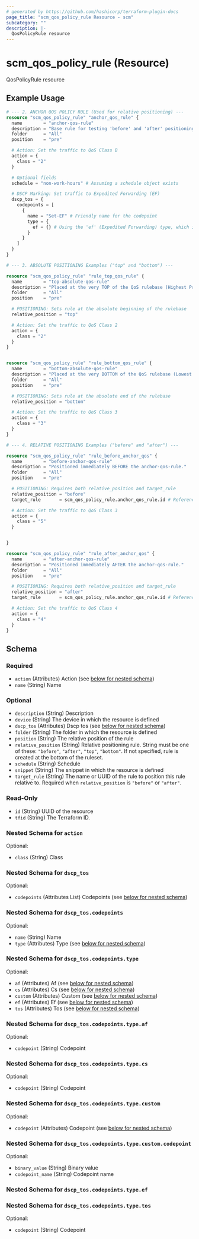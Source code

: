 ```yaml
---
# generated by https://github.com/hashicorp/terraform-plugin-docs
page_title: "scm_qos_policy_rule Resource - scm"
subcategory: ""
description: |-
  QosPolicyRule resource
---
```


# scm_qos_policy_rule (Resource)

QosPolicyRule resource

## Example Usage

```terraform
# --- 2. ANCHOR QOS POLICY RULE (Used for relative positioning) ---
resource "scm_qos_policy_rule" "anchor_qos_rule" {
  name        = "anchor-qos-rule"
  description = "Base rule for testing 'before' and 'after' positioning."
  folder      = "All"
  position    = "pre"

  # Action: Set the traffic to QoS Class B
  action = {
    class = "2"
  }

  # Optional fields
  schedule = "non-work-hours" # Assuming a schedule object exists

  # DSCP Marking: Set traffic to Expedited Forwarding (EF)
  dscp_tos = {
    codepoints = [
      {
        name = "Set-EF" # Friendly name for the codepoint
        type = {
          ef = {} # Using the 'ef' (Expedited Forwarding) type, which is an empty object
        }
      }
    ]
  }
}

# --- 3. ABSOLUTE POSITIONING Examples ("top" and "bottom") ---

resource "scm_qos_policy_rule" "rule_top_qos_rule" {
  name        = "top-absolute-qos-rule"
  description = "Placed at the very TOP of the QoS rulebase (Highest Priority)."
  folder      = "All"
  position    = "pre"

  # POSITIONING: Sets rule at the absolute beginning of the rulebase
  relative_position = "top"

  # Action: Set the traffic to QoS Class 2
  action = {
    class = "2"
  }
}


resource "scm_qos_policy_rule" "rule_bottom_qos_rule" {
  name        = "bottom-absolute-qos-rule"
  description = "Placed at the very BOTTOM of the QoS rulebase (Lowest Priority)"
  folder      = "All"
  position    = "pre"

  # POSITIONING: Sets rule at the absolute end of the rulebase
  relative_position = "bottom"

  # Action: Set the traffic to QoS Class 3
  action = {
    class = "3"
  }
}

# --- 4. RELATIVE POSITIONING Examples ("before" and "after") ---

resource "scm_qos_policy_rule" "rule_before_anchor_qos" {
  name        = "before-anchor-qos-rule"
  description = "Positioned immediately BEFORE the anchor-qos-rule."
  folder      = "All"
  position    = "pre"

  # POSITIONING: Requires both relative_position and target_rule
  relative_position = "before"
  target_rule       = scm_qos_policy_rule.anchor_qos_rule.id # Reference anchor by its ID

  # Action: Set the traffic to QoS Class 3
  action = {
    class = "5"
  }


}

resource "scm_qos_policy_rule" "rule_after_anchor_qos" {
  name        = "after-anchor-qos-rule"
  description = "Positioned immediately AFTER the anchor-qos-rule."
  folder      = "All"
  position    = "pre"

  # POSITIONING: Requires both relative_position and target_rule
  relative_position = "after"
  target_rule       = scm_qos_policy_rule.anchor_qos_rule.id # Reference anchor by its ID

  # Action: Set the traffic to QoS Class 4
  action = {
    class = "4"
  }
}
```

<!-- schema generated by tfplugindocs -->
## Schema

### Required

- `action` (Attributes) Action (see [below for nested schema](#nestedatt--action))
- `name` (String) Name

### Optional

- `description` (String) Description
- `device` (String) The device in which the resource is defined
- `dscp_tos` (Attributes) Dscp tos (see [below for nested schema](#nestedatt--dscp_tos))
- `folder` (String) The folder in which the resource is defined
- `position` (String) The relative position of the rule
- `relative_position` (String) Relative positioning rule. String must be one of these: `"before"`, `"after"`, `"top"`, `"bottom"`. If not specified, rule is created at the bottom of the ruleset.
- `schedule` (String) Schedule
- `snippet` (String) The snippet in which the resource is defined
- `target_rule` (String) The name or UUID of the rule to position this rule relative to. Required when `relative_position` is `"before"` or `"after"`.

### Read-Only

- `id` (String) UUID of the resource
- `tfid` (String) The Terraform ID.

<a id="nestedatt--action"></a>
### Nested Schema for `action`

Optional:

- `class` (String) Class


<a id="nestedatt--dscp_tos"></a>
### Nested Schema for `dscp_tos`

Optional:

- `codepoints` (Attributes List) Codepoints (see [below for nested schema](#nestedatt--dscp_tos--codepoints))

<a id="nestedatt--dscp_tos--codepoints"></a>
### Nested Schema for `dscp_tos.codepoints`

Optional:

- `name` (String) Name
- `type` (Attributes) Type (see [below for nested schema](#nestedatt--dscp_tos--codepoints--type))

<a id="nestedatt--dscp_tos--codepoints--type"></a>
### Nested Schema for `dscp_tos.codepoints.type`

Optional:

- `af` (Attributes) Af (see [below for nested schema](#nestedatt--dscp_tos--codepoints--type--af))
- `cs` (Attributes) Cs (see [below for nested schema](#nestedatt--dscp_tos--codepoints--type--cs))
- `custom` (Attributes) Custom (see [below for nested schema](#nestedatt--dscp_tos--codepoints--type--custom))
- `ef` (Attributes) Ef (see [below for nested schema](#nestedatt--dscp_tos--codepoints--type--ef))
- `tos` (Attributes) Tos (see [below for nested schema](#nestedatt--dscp_tos--codepoints--type--tos))

<a id="nestedatt--dscp_tos--codepoints--type--af"></a>
### Nested Schema for `dscp_tos.codepoints.type.af`

Optional:

- `codepoint` (String) Codepoint


<a id="nestedatt--dscp_tos--codepoints--type--cs"></a>
### Nested Schema for `dscp_tos.codepoints.type.cs`

Optional:

- `codepoint` (String) Codepoint


<a id="nestedatt--dscp_tos--codepoints--type--custom"></a>
### Nested Schema for `dscp_tos.codepoints.type.custom`

Optional:

- `codepoint` (Attributes) Codepoint (see [below for nested schema](#nestedatt--dscp_tos--codepoints--type--custom--codepoint))

<a id="nestedatt--dscp_tos--codepoints--type--custom--codepoint"></a>
### Nested Schema for `dscp_tos.codepoints.type.custom.codepoint`

Optional:

- `binary_value` (String) Binary value
- `codepoint_name` (String) Codepoint name



<a id="nestedatt--dscp_tos--codepoints--type--ef"></a>
### Nested Schema for `dscp_tos.codepoints.type.ef`


<a id="nestedatt--dscp_tos--codepoints--type--tos"></a>
### Nested Schema for `dscp_tos.codepoints.type.tos`

Optional:

- `codepoint` (String) Codepoint
